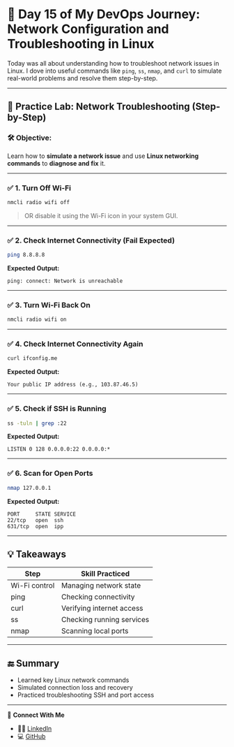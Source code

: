 # 🚀 Day 15 of My DevOps Journey: Network Configuration and Troubleshooting in Linux


Today was all about understanding how to troubleshoot network issues in Linux. I dove into useful commands like `ping`, `ss`, `nmap`, and `curl` to simulate real-world problems and resolve them step-by-step.

---

## 🧪 Practice Lab: Network Troubleshooting (Step-by-Step)

### 🛠️ Objective:
Learn how to **simulate a network issue** and use **Linux networking commands** to **diagnose and fix** it.

---

### ✅ 1. Turn Off Wi-Fi

```bash
nmcli radio wifi off
```
> OR disable it using the Wi-Fi icon in your system GUI.

---

### ✅ 2. Check Internet Connectivity (Fail Expected)

```bash
ping 8.8.8.8
```

**Expected Output:**
```
ping: connect: Network is unreachable
```

---

### ✅ 3. Turn Wi-Fi Back On

```bash
nmcli radio wifi on
```

---

### ✅ 4. Check Internet Connectivity Again

```bash
curl ifconfig.me
```

**Expected Output:**
```
Your public IP address (e.g., 103.87.46.5)
```

---

### ✅ 5. Check if SSH is Running

```bash
ss -tuln | grep :22
```

**Expected Output:**
```
LISTEN 0 128 0.0.0.0:22 0.0.0.0:*  
```

---

### ✅ 6. Scan for Open Ports

```bash
nmap 127.0.0.1
```

**Expected Output:**
```
PORT     STATE SERVICE
22/tcp   open  ssh
631/tcp  open  ipp
```

---

## 💡 Takeaways

| Step | Skill Practiced |
|------|------------------|
| Wi-Fi control | Managing network state |
| ping | Checking connectivity |
| curl | Verifying internet access |
| ss | Checking running services |
| nmap | Scanning local ports |

---

## 🔚 Summary

- Learned key Linux network commands
- Simulated connection loss and recovery
- Practiced troubleshooting SSH and port access

---

🔗 **Connect With Me**
- 🧑‍💼 [LinkedIn](https://linkedin.com/in/ritesh-singh-092b84340)
- 💻 [GitHub](https://github.com/ritesh355)
